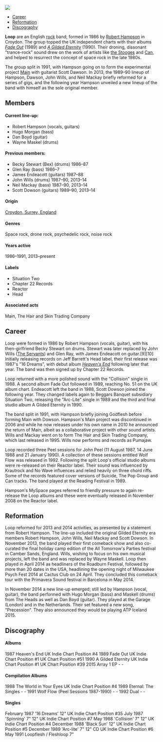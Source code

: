 <img src="https://upload.wikimedia.org/wikipedia/commons/thumb/f/f1/Loop_%281989%29.jpg/559px-Loop_%281989%29.jpg">

<ul class="nav">
 <li><a href="#">	Career</a></li>
 <li><a href="#">	Reformation</a></li>
 <li><a href="#">	Discography</a></li>
</ul>

<main>
<p><b>Loop</b> are an English <a href="https://en.wikipedia.org/wiki/Rock_music" title="Rock music">rock</a> band, formed in 1986 by <a href="https://en.wikipedia.org/wiki/Robert_Hampson" title="Robert Hampson">Robert Hampson</a> in Croydon. The group topped the UK independent charts with their albums <i><a href="https://en.wikipedia.org/wiki/Fade_Out_(album)" title="Fade Out (album)">Fade Out</a></i> (1989) and <i><a href="https://en.wikipedia.org/wiki/A_Gilded_Eternity" title="A Gilded Eternity">A Gilded Eternity</a></i> (1990). Their droning, dissonant "trance-rock" sound drew on the work of artists like <a href="https://en.wikipedia.org/wiki/The_Stooges" title="The Stooges">the Stooges</a> and <a href="https://en.wikipedia.org/wiki/Can_(band)" title="Can (band)">Can</a>, and helped to resurrect the concept of space rock in the late 1980s.</p>

<p>The group split in 1991, with Hampson going on to form the experimental project <a href="https://en.wikipedia.org/wiki/Main_(band)" title="Main (band)">Main</a> with guitarist Scott Dawson. In 2013, the 1989–90 lineup of Hampson, Dawson, John Wills, and Neil Mackay briefly reformed for a series of gigs, and the following year Hampson unveiled a new lineup of the band with himself as the sole original member.</p>
</main>

<h2>Members</h2>
<h4>Current line-up:</h4>
<ul class="members">
<li>Robert Hampson (vocals, guitars)</li>
<li>Hugo Morgan (bass)</li>
<li>Dan Boyd (guitar)</li>
<li>Wayne Maskel (drums)</li>
</ul>

<h4>Previous members:</h4>
<ul class="members">
<li>Becky Stewart (Bex) (drums) 1986–87</li>
<li>Glen Ray (bass) 1986–7</li>
<li>James Endeacott (guitars) 1987–88</li>
<li>John Wills (drums) 1987–90, 2013–14</li>
<li>Neil Mackay (bass) 1987–90, 2013–14</li>
<li>Scott Dowson (guitars) 1989–90, 2013–14</li>
</ul>

<h4>Origin</h4>	
<a href="https://en.wikipedia.org/wiki/Croydon">Croydon, Surrey, England</a>

<h4>Genres</h4>	
<p>Space rock, drone rock, psychedelic rock, noise rock</p>
 
<h4>Years active</h4>	
<p>1986–1991, 2013–present</p>

<h4>Labels</h4>
<ul class="labels">
<li>Situation Two</li>
<li>Chapter 22 Records</li>
<li>Reactor</li> 
<li>Head</li>
</ul>
 
<h4>Associated acts</h4>	
<p>Main, The Hair and Skin Trading Company</p>


<h2>Career</h2>

<main>
<p>Loop were formed in 1986 by Robert Hampson (vocals, guitar), with his then-girlfriend Becky Stewart on drums. Stewart was later replaced by John Wills (<a href="https://en.wikipedia.org/wiki/The_Servants" title="The Servants">The Servants</a>) and Glen Ray, with James Endeacott on guitar.[9][10] Initially releasing records on Jeff Barrett's Head label, their first release was 1987's "16 Dreams", with debut album <i><a href="https://en.wikipedia.org/wiki/Heaven%27s_End" title="Heaven's End">Heaven's End</a></i> following later that year. The band was then signed up by Chapter 22 Records.</p>

<p>Loop returned with a more polished sound with the "Collision" single in 1988. A second album Fade Out followed in 1989, reaching No. 51 on the UK album chart. Endeacott left the band in 1988, Scott Dowson joined the following year. They changed labels again to Beggars Banquet subsidiary Situation Two, releasing the "Arc-Lite" single in 1989 and the third and final studio album A Gilded Eternity in 1990.</p>

<p>The band split in 1991, with Hampson briefly joining Godflesh before forming Main with Dowson. Hampson's Main project was discontinued in 2006 and while he now releases under his own name in 2010 he announced the return of Main, albeit as a collaborative project with other sound artists. Wills and Mackay went on to form The Hair and Skin Trading Company, which last released in 1995. Wills now performs and records as Pumajaw.</p>

<p>Loop recorded three Peel sessions for John Peel (11 August 1987, 14 June 1988 and 21 January 1990). A collection of these sessions entitled Wolf Flow was released in 1992. Following the split Loop's official studio albums were re-released on their Reactor label. Their sound was influenced by Krautrock and No Wave influences and relied heavily on three chord riffs. Some of the records featured cover versions of Suicide, The Pop Group and Can tracks. The band played at the Reading Festival in 1989.</p>

<p>Hampson's MySpace pages referred to friendly pressure to again re-release the Loop albums and these were eventually released in November 2008 on the Reactor label.</p>
</main>

<h2>Reformation</h2>

<main>
<p>Loop reformed for 2013 and 2014 activities, as presented by a statement from Robert Hampson. The line-up included the original Gilded Eternity era members Robert Hampson, John Wills, Neil Mackay and Scott Dowson. In November 2013, the band played their first comeback show and also co-curated the final holiday camp edition of the All Tomorrow's Parties festival in Camber Sands, England. Wills, wishing to focus on his own musical projects, left the band and was replaced by Wayne Maskell. Loop then played in April 2014 as headliners of the Roadburn Festival, followed by more than 20 dates in the USA, headlining the opening night of Milwaukee Psych Fest 2014 at Cactus Club on 24 April. They concluded this comeback tour with the Primavera Sound festival in Barcelona in May 2014.</p>

<p>In November 2014 a new line-up emerged; still led by Hampson (vocal, guitar), the band performed with Hugo Morgan (bass) and Maskell (drums) from The Heads as well as Dan Boyd (guitar). They played at the Garage (London) and in the Netherlands. Their set featured a new song, "Precession". They also announced they would be playing ATP Iceland 2015.</p>
</main>
 
<h2>Discography</h2>

<h4>Albums</h4>
1987	Heaven's End	UK Indie Chart Position #4	
1989	Fade Out	UK Indie Chart Position #1	UK Chart Position #51
1990	A Gilded Eternity	UK Indie Chart Position #1	UK Chart Position #39
2015	Array 1 EP	-	-
<h4>Compilation Albums</h4>
1988	The World in Your Eyes UK Indie Chart Position	#4
1989	Eternal: The Singles 	-	-
1991	Wolf Flow (Peel Sessions 1987-1990)	-	-
1992	Dual 	-	-
<h4>Singles</h4>
February	1987	'16 Dreams'	12"	UK Indie Chart Position #35
July	1987	'Spinning'	7" 12"	UK Indie Chart Position #7
May	1988	'Collision'	7" 12"	UK Indie Chart Position #4
December	1988	'Black Sun'	12"	UK Indie Chart Position #5
December	1989	'Arc-lite'	7" 12" CD	UK Indie Chart Position #6
May	1991	Loopflesh / Fleshloop	7"	

